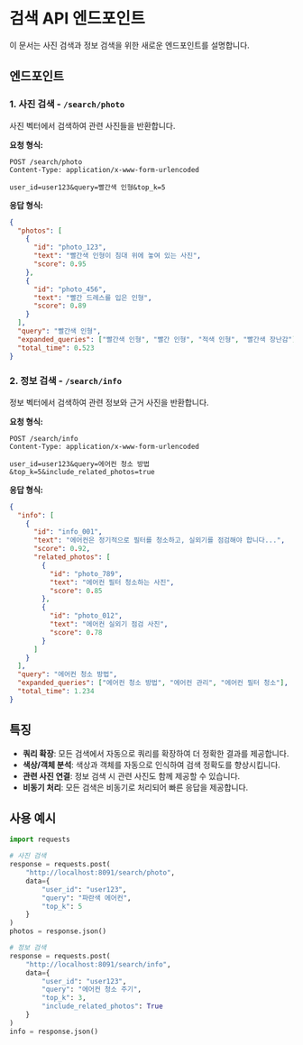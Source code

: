 # 검색 API 엔드포인트

이 문서는 사진 검색과 정보 검색을 위한 새로운 엔드포인트를 설명합니다.

## 엔드포인트

### 1. 사진 검색 - `/search/photo`

사진 벡터에서 검색하여 관련 사진들을 반환합니다.

**요청 형식:**
```
POST /search/photo
Content-Type: application/x-www-form-urlencoded

user_id=user123&query=빨간색 인형&top_k=5
```

**응답 형식:**
```json
{
  "photos": [
    {
      "id": "photo_123",
      "text": "빨간색 인형이 침대 위에 놓여 있는 사진",
      "score": 0.95
    },
    {
      "id": "photo_456",
      "text": "빨간 드레스를 입은 인형",
      "score": 0.89
    }
  ],
  "query": "빨간색 인형",
  "expanded_queries": ["빨간색 인형", "빨간 인형", "적색 인형", "빨간색 장난감"],
  "total_time": 0.523
}
```

### 2. 정보 검색 - `/search/info`

정보 벡터에서 검색하여 관련 정보와 근거 사진을 반환합니다.

**요청 형식:**
```
POST /search/info
Content-Type: application/x-www-form-urlencoded

user_id=user123&query=에어컨 청소 방법&top_k=5&include_related_photos=true
```

**응답 형식:**
```json
{
  "info": [
    {
      "id": "info_001",
      "text": "에어컨은 정기적으로 필터를 청소하고, 실외기를 점검해야 합니다...",
      "score": 0.92,
      "related_photos": [
        {
          "id": "photo_789",
          "text": "에어컨 필터 청소하는 사진",
          "score": 0.85
        },
        {
          "id": "photo_012",
          "text": "에어컨 실외기 점검 사진",
          "score": 0.78
        }
      ]
    }
  ],
  "query": "에어컨 청소 방법",
  "expanded_queries": ["에어컨 청소 방법", "에어컨 관리", "에어컨 필터 청소"],
  "total_time": 1.234
}
```

## 특징

- **쿼리 확장**: 모든 검색에서 자동으로 쿼리를 확장하여 더 정확한 결과를 제공합니다.
- **색상/객체 분석**: 색상과 객체를 자동으로 인식하여 검색 정확도를 향상시킵니다.
- **관련 사진 연결**: 정보 검색 시 관련 사진도 함께 제공할 수 있습니다.
- **비동기 처리**: 모든 검색은 비동기로 처리되어 빠른 응답을 제공합니다.

## 사용 예시

```python
import requests

# 사진 검색
response = requests.post(
    "http://localhost:8091/search/photo",
    data={
        "user_id": "user123",
        "query": "파란색 에어컨",
        "top_k": 5
    }
)
photos = response.json()

# 정보 검색
response = requests.post(
    "http://localhost:8091/search/info",
    data={
        "user_id": "user123",
        "query": "에어컨 청소 주기",
        "top_k": 3,
        "include_related_photos": True
    }
)
info = response.json()
```
